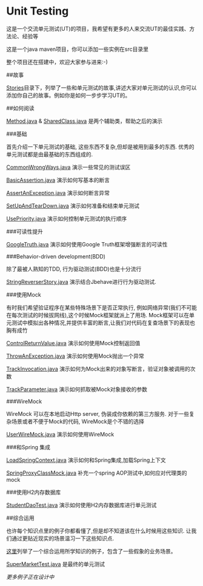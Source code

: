 Unit Testing
===

这是一个交流单元测试(UT)的项目，我希望有更多的人来交流UT的最佳实践、方法论、经验等

这是一个java maven项目，你可以添加一些实例在src目录里

整个项目还在搭建中，欢迎大家参与进来:-)


##故事

[Stories](https://github.com/WalterInSH/unit-testing/tree/master/stories)目录下，列举了一些和单元测试的故事,讲述大家对单元测试的认识,你可以添加你自己的故事。例如你是如何一步步学习UT的。

##如何阅读

[Method.java](https://github.com/WalterInSH/unit-testing/blob/master/src/main/java/io/github/walterinsh/Method.java) & [SharedClass.java](https://github.com/WalterInSH/unit-testing/blob/master/src/main/java/io/github/walterinsh/SharedClass.java) 是两个辅助类，帮助之后的演示

###基础

首先介绍一下单元测试的基础, 这些东西不复杂,但却是被用到最多的东西. 优秀的单元测试都是由最基础的东西组成的.

[CommonWrongWays.java](https://github.com/WalterInSH/unit-testing/blob/master/src/test/java/io/github/walterinsh/basic/CommonWrongWays.java) 演示一些常见的测试误区

[BasicAssertion.java](https://github.com/WalterInSH/unit-testing/blob/master/src/test/java/io/github/walterinsh/basic/BasicAssertion.java) 演示如何写基本的断言

[AssertAnException.java](https://github.com/WalterInSH/unit-testing/blob/master/src/test/java/io/github/walterinsh/basic/AssertAnException.java) 演示如何断言异常

[SetUpAndTearDown.java](https://github.com/WalterInSH/unit-testing/blob/master/src/test/java/io/github/walterinsh/basic/SetUpAndTearDown.java) 演示如何准备和结束单元测试

[UsePriority.java](https://github.com/WalterInSH/unit-testing/blob/master/src/test/java/io/github/walterinsh/basic/UsePriority.java) 演示如何控制单元测试的执行顺序

###可读性提升

[GoogleTruth.java](https://github.com/WalterInSH/unit-testing/blob/master/src/test/java/io/github/walterinsh/readability/GoogleTruth.java) 演示如何使用Google Truth框架增强断言的可读性

###Behavior-driven development(BDD)

除了最被人熟知的TDD, 行为驱动测试(BDD)也是十分流行

[StringReverserStory.java](https://github.com/WalterInSH/unit-testing/blob/master/src/test/java/io/github/walterinsh/bdd/StringReverserStory.java) 演示结合Jbehave进行行为驱动测试.

###使用Mock

有时我们希望验证程序在某些特殊场景下是否正常执行, 例如网络异常(我们不可能在每次测试的时候拔网线),这个时候Mock框架就派上了用场. Mock框架可以在单元测试中模拟出各种情况,并提供丰富的断言,让我们对代码在复查场景下的表现也胸有成竹

[ControlReturnValue.java](https://github.com/WalterInSH/unit-testing/blob/master/src/test/java/io/github/walterinsh/mock/ControlReturnValue.java) 演示如何使用Mock控制返回值

[ThrowAnException.java](https://github.com/WalterInSH/unit-testing/blob/master/src/test/java/io/github/walterinsh/mock/ThrowAnException.java) 演示如何使用Mock抛出一个异常

[TrackInvocation.java](https://github.com/WalterInSH/unit-testing/blob/master/src/test/java/io/github/walterinsh/mock/TrackInvocation.java) 演示如何为Mock出来的对象写断言，验证对象被调用的次数

[TrackParameter.java](https://github.com/WalterInSH/unit-testing/blob/master/src/test/java/io/github/walterinsh/mock/TrackParameter.java) 演示如何抓取被Mock对象接收的参数

###WireMock

WireMock 可以在本地启动Http server, 伪装成你依赖的第三方服务. 对于一些复杂场景或者不便于Mock的代码, WireMock是个不错的选择

[UserWireMock.java](https://github.com/WalterInSH/unit-testing/blob/master/src/test/java/io/github/walterinsh/wiremock/UserWireMock.java) 演示如何使用WireMock

###和Spring 集成

[LoadSpringContext.java](https://github.com/WalterInSH/unit-testing/blob/master/src/test/java/io/github/walterinsh/spring/LoadSpringContext.java) 演示如何和Spring集成,加载Spring上下文

[SpringProxyClassMock.java](https://github.com/WalterInSH/unit-testing/blob/master/src/test/java/io/github/walterinsh/spring/SpringProxyClassMock.java) 补充一个spring AOP测试中,如何应对代理类的mock

###使用H2内存数据库

[StudentDaoTest.java](https://github.com/WalterInSH/unit-testing/blob/master/src/test/java/io/github/walterinsh/springh2/StudentDaoTest.java) 演示如何使用H2内存数据库进行单元测试

##综合运用

也许每个知识点里的例子你都看懂了,但是却不知道该在什么时候用这些知识. 让我们通过更贴近现实的场景温习一下这些知识点.

[这里](https://github.com/WalterInSH/unit-testing/tree/master/src/main/java/io/github/walterinsh/realworld)列举了一个综合运用所学知识的例子，包含了一些假象的业务场景。

[SuperMarketTest.java](https://github.com/WalterInSH/unit-testing/blob/master/src/test/java/io/github/walterinsh/realworld/SuperMarketTest.java) 是最终的单元测试

_更多例子正在设计中_
